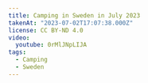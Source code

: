 ```yaml
---
title: Camping in Sweden in July 2023
takenAt: "2023-07-02T17:07:38.000Z"
license: CC BY-ND 4.0
video:
  youtube: 0rMlJNpLIJA
tags:
  - Camping
  - Sweden
---
```

